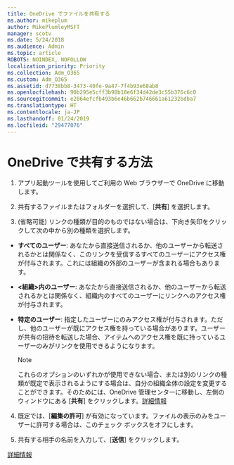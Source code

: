 ```yaml
---
title: OneDrive でファイルを共有する
ms.author: mikeplum
author: MikePlumleyMSFT
manager: scotv
ms.date: 5/24/2018
ms.audience: Admin
ms.topic: article
ROBOTS: NOINDEX, NOFOLLOW
localization_priority: Priority
ms.collection: Adm_O365
ms.custom: Adm_O365
ms.assetid: d7738bb8-3473-40fe-9a47-7f4b93e68ab8
ms.openlocfilehash: 90b295e5cff3b98b18e6f34d42de3c55b376c6c0
ms.sourcegitcommit: e2864efcfb493b6e46b662b746661a61232bdba7
ms.translationtype: HT
ms.contentlocale: ja-JP
ms.lasthandoff: 01/24/2019
ms.locfileid: "29477076"
---
```

# <a name="how-to-share-in-onedrive"></a>OneDrive で共有する方法

1. アプリ起動ツールを使用してご利用の Web ブラウザーで OneDrive に移動します。 
    
2. 共有するファイルまたはフォルダーを選択して、[**共有**] を選択します。
    
3. (省略可能) リンクの種類が目的のものではない場合は、下向き矢印をクリックして次の中から別の種類を選択します。
    
  - **すべてのユーザー**: あなたから直接送信されるか、他のユーザーから転送されるかとは関係なく、このリンクを受信するすべてのユーザーにアクセス権が付与されます。これには組織の外部のユーザーが含まれる場合もあります。 
    
  - **\<組織\>内のユーザー**: あなたから直接送信されるか、他のユーザーから転送されるかとは関係なく、組織内のすべてのユーザーにリンクへのアクセス権が付与されます。 
    
  - **特定のユーザー**: 指定したユーザーにのみアクセス権が付与されます。ただし、他のユーザーが既にアクセス権を持っている場合があります。ユーザーが共有の招待を転送した場合、アイテムへのアクセス権を既に持っているユーザーのみがリンクを使用できるようになります。 
    
    > [!NOTE]
    > これらのオプションのいずれかが使用できない場合、または別のリンクの種類が既定で表示されるようにする場合は、自分の組織全体の設定を変更することができます。そのためには、OneDrive 管理センターに移動し、左側のウィンドウにある [**共有**] をクリックします。[詳細情報](https://go.microsoft.com/fwlink/?linkid=871961)
  
4. 既定では、[**編集の許可**] が有効になっています。ファイルの表示のみをユーザーに許可する場合は、このチェック ボックスをオフにします。 
    
5. 共有する相手の名前を入力して、[**送信**] をクリックします。
    
[詳細情報](https://go.microsoft.com/fwlink/?linkid=871861)
  

